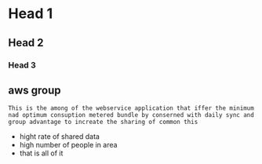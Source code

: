 # Head 1
## Head 2
### Head 3





## aws group 

`This is the among of the webservice application that iffer the minimum nad optimum consuption metered bundle by conserned with daily sync and group advantage to increate the sharing of common this`

- hight rate of shared data
- high number of people in area
- that is all of it
